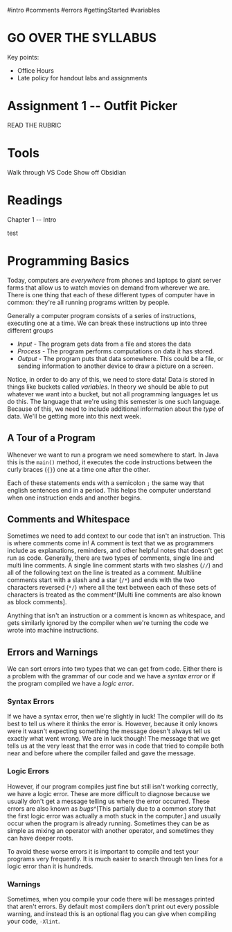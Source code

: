 #intro #comments #errors #gettingStarted #variables 
# GO OVER THE SYLLABUS
Key points:
* Office Hours
* Late policy for handout labs and assignments
# Assignment 1 -- Outfit Picker
READ THE RUBRIC
# Tools
Walk through VS Code
Show off Obsidian
# Readings
Chapter 1 -- Intro

test

# Programming Basics
Today, computers are *everywhere* from phones and laptops to giant server farms that allow us to watch movies on demand from wherever we are. There is one thing that each of these different types of computer have in common: they're all running programs written by people.

Generally a computer program consists of a series of instructions, executing one at a time. We can break these instructions up into three different groups
* *Input* - The program gets data from a file and stores the data
* *Process* - The program performs computations on data it has stored. 
* *Output* - The program puts that data somewhere. This could be a file, or sending information to another device to draw a picture on a screen.

Notice, in order to do any of this, we need to store data! Data is stored in things like buckets called *variables*. In theory we should be able to put whatever we want into a bucket, but not all programming languages let us do this. The language that we're using this semester is one such language. Because of this, we need to include additional information about the *type* of data. We'll be getting more into this next week.
## A Tour of a Program
Whenever we want to run a program we need somewhere to start. In Java this is the `main()` method, it executes the code instructions between the curly braces (`{}`) one at a time one after the other.

Each of these statements ends with a semicolon `;` the same way that english sentences end in a period. This helps the computer understand when one instruction ends and another begins.
## Comments and Whitespace
Sometimes we need to add context to our code that isn't an instruction. This is where comments come in! A comment is text that we as programmers include as explanations, reminders, and other helpful notes that doesn't get run as code. Generally, there are two types of comments, single line and multi line comments. A single line comment starts with two slashes (`//`) and all of the following text on the line is treated as a comment. Multiline comments start with a slash and a star (`/*`) and ends with the two characters reversed (`*/`) where all the text between each of these sets of characters is treated as the comment^[Multi line comments are also known as block comments].

Anything that isn't an instruction or a comment is known as whitespace, and gets similarly ignored by the compiler when we're turning the code we wrote into machine instructions.
## Errors and Warnings
We can sort errors into two types that we can get from code. Either there is a problem with the grammar of our code and we have a *syntax error* or if the program compiled we have a *logic error*.
### Syntax Errors
If we have a syntax error, then we're slightly in luck! The compiler will do its best to tell us where it thinks the error is. However, because it only knows were it wasn't expecting something the message doesn't always tell us exactly what went wrong. We are in luck though! The message that we get tells us at the very least that the error was in code that tried to compile both near and before where the compiler failed and gave the message. 
### Logic Errors
However, if our program compiles just fine but still isn't working correctly, we have a logic error. These are more difficult to diagnose because we usually don't get a message telling us where the error occurred. These errors are also known as *bugs*^[This partially due to a common story that the first logic error was actually a moth stuck in the computer.] and usually occur when the program is already running. Sometimes they can be as simple as mixing an operator with another operator, and sometimes they can have deeper roots.

To avoid these worse errors it is important to compile and test your programs very frequently. It is much easier to search through ten lines for a logic error than it is hundreds.
### Warnings
Sometimes, when you compile your code there will be messages printed that aren't errors. By default most compilers don't print out every possible warning, and instead this is an optional flag you can give when compiling your code, `-Xlint`.
